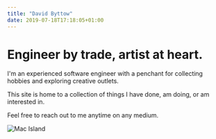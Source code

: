 ```yaml
---
title: "David Byttow"
date: 2019-07-18T17:18:05+01:00
---
```


# Engineer by trade, artist at heart.

I'm an experienced software engineer with a penchant for collecting hobbies and exploring creative outlets.

This site is home to a collection of things I have done, am doing, or am interested in.

Feel free to reach out to me anytime on any medium.

![Mac Island](/images/mac-island-03.png)